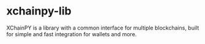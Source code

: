 # xchainpy-lib
XChainPY is a library with a common interface for multiple blockchains, built for simple and fast integration for wallets and more.
